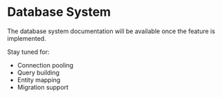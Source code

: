# Database System

The database system documentation will be available once the feature is implemented.

Stay tuned for:
- Connection pooling
- Query building
- Entity mapping
- Migration support
